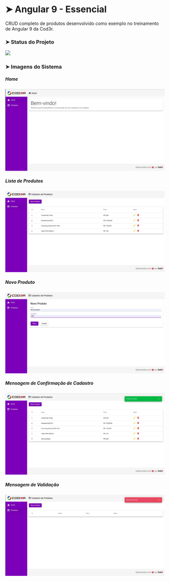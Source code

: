 # ➤ Angular 9 - Essencial

CRUD completo de produtos desenvolvido como exemplo no treinamento de Angular 9 da Cod3r.

### ➤ Status do Projeto

<img src="https://img.shields.io/badge/CRUD%20de%20Produtos-100%25-success"/>

### ➤ Imagens do Sistema

##### Home
<img src="./frontend/src/assets/img/screenshots/home.jpg">

##### Lista de Produtos
<img src="./frontend/src/assets/img/screenshots/lista_produto.jpg">

##### Novo Produto
<img src="./frontend/src/assets/img/screenshots/cad_produto.jpg">

##### Mensagem de Confirmação de Cadastro
<img src="./frontend/src/assets/img/screenshots/msg_confirmacao.jpg">

##### Mensagem de Validação
<img src="./frontend/src/assets/img/screenshots/msg_validacao.jpg">

